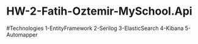 # HW-2-Fatih-Oztemir-MySchool.Api
#Technologies 
1-EntityFramework
2-Serilog
3-ElasticSearch
4-Kibana
5-Automapper
